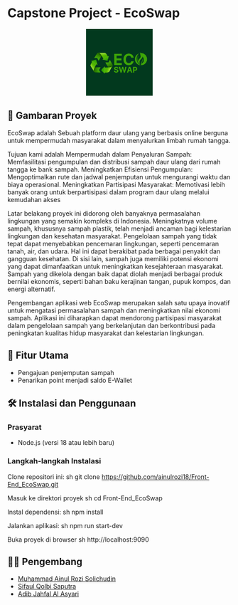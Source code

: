 # Capstone Project - EcoSwap

<p align="center">
  <img src="src/public/icons/logoEcoSwap.png" alt="Logo" width="150px">
</p>

## 🌱 Gambaran Proyek

EcoSwap adalah Sebuah platform daur ulang yang berbasis online berguna untuk mempermudah masyarakat dalam menyalurkan limbah rumah tangga.

Tujuan kami adalah Mempermudah dalam Penyaluran Sampah: Memfasilitasi pengumpulan dan distribusi sampah daur ulang dari rumah tangga ke bank sampah. Meningkatkan Efisiensi Pengumpulan: Mengoptimalkan rute dan jadwal penjemputan untuk mengurangi waktu dan biaya operasional. Meningkatkan Partisipasi Masyarakat: Memotivasi lebih banyak orang untuk berpartisipasi dalam program daur ulang melalui kemudahan akses

Latar belakang proyek ini didorong oleh banyaknya permasalahan lingkungan yang semakin kompleks di Indonesia. Meningkatnya volume sampah, khususnya sampah plastik, telah menjadi ancaman bagi kelestarian lingkungan dan kesehatan masyarakat.
Pengelolaan sampah yang tidak tepat dapat menyebabkan pencemaran lingkungan, seperti pencemaran tanah, air, dan udara. Hal ini dapat berakibat pada berbagai penyakit dan gangguan kesehatan.
Di sisi lain, sampah juga memiliki potensi ekonomi yang dapat dimanfaatkan untuk meningkatkan kesejahteraan masyarakat. Sampah yang dikelola dengan baik dapat diolah menjadi berbagai produk bernilai ekonomis, seperti bahan baku kerajinan tangan, pupuk kompos, dan energi alternatif.

Pengembangan aplikasi web EcoSwap merupakan salah satu upaya inovatif untuk mengatasi permasalahan sampah dan meningkatkan nilai ekonomi sampah. Aplikasi ini diharapkan dapat mendorong partisipasi masyarakat dalam pengelolaan sampah yang berkelanjutan dan berkontribusi pada peningkatan kualitas hidup masyarakat dan kelestarian lingkungan.

## 🚀 Fitur Utama

- Pengajuan penjemputan sampah
- Penarikan point menjadi saldo E-Wallet

## 🛠️ Instalasi dan Penggunaan

### Prasyarat

- Node.js (versi 18 atau lebih baru)

### Langkah-langkah Instalasi

Clone repositori ini:
   sh
   git clone https://github.com/ainulrozi18/Front-End_EcoSwap.git
   
Masuk ke direktori proyek
   sh
   cd Front-End_EcoSwap
   
Instal dependensi:
   sh
   npm install
   
Jalankan aplikasi:
   sh
   npm run start-dev
   
Buka proyek di browser
   sh
   http://localhost:9090


## 👨‍💻 Pengembang

- [Muhammad Ainul Rozi Solichudin](https://github.com/ainulrozi18)
- [Sifaul Qolbi Saputra](https://github.com/SifaulQolbiSaputra)
- [Adib Jahfal Al Asyari]()
